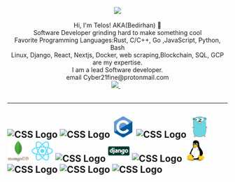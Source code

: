  <p align="center"><img width="70%" height="%35" src="https://raw.githubusercontent.com/telos01/telos01/main/sci-fi-city-night.jpg" /></p>

 <div align="center">
                                                 Hi, I'm Telos! AKA(Bedirhan) 🤖<br>
                                       Software Developer grinding hard to make something cool<br>
                                                  Favorite Programming Languages:Rust, C/C++, Go ,JavaScript, Python, Bash<br>
                                            Linux, Django, React, Nextjs, Docker, web scraping,Blockchain, SQL, GCP are my expertise.<br>
                                                     I am a lead Software developer.<br>
                                                   email Cyber21fine@protonmail.com<br>                                 
  <a href="https://www.linkedin.com/in/bedirhan-soylu-89b103224">
    <img src="https://img.shields.io/badge/linkedin-%230077B5.svg?&style=for-the-badge&logo=linkedin&logoColor=white" />
  </a>&nbsp;&nbsp;<br>
 </div> 
<!--
- 🔭 I’m currently working on ...
- 🌱 I’m currently learning ...
- 👯 I’m looking to collaborate on ...
- 🤔 I’m looking for help with ...
- 💬 Ask me about ...
- 📫 How to reach me: ...
- 😄 Pronouns: ...
- ⚡ Fun fact: ...
-->

<br/>

  

---

<img src="https://cdn.worldvectorlogo.com/logos/python-5.svg" alt="CSS Logo" width="50" height="50"/> <img src="https://cdn.worldvectorlogo.com/logos/rust.svg" alt="CSS Logo" width="50" height="50"/> <img src="https://raw.githubusercontent.com/devicons/devicon/9f4f5cdb393299a81125eb5127929ea7bfe42889/icons/c/c-original.svg" alt="CSS Logo" width="50" height="50"/> <img src="https://cdn.worldvectorlogo.com/logos/c.svg" alt="CSS Logo" width="50" height="50"/> <img src="https://raw.githubusercontent.com/devicons/devicon/master/icons/go/go-original.svg" alt="CSS Logo" width="50" height="50"/> <img src="https://raw.githubusercontent.com/devicons/devicon/9f4f5cdb393299a81125eb5127929ea7bfe42889/icons/mongodb/mongodb-original-wordmark.svg" alt="CSS Logo" width="50" height="50"/>   <img  src="https://raw.githubusercontent.com/devicons/devicon/9f4f5cdb393299a81125eb5127929ea7bfe42889/icons/react/react-original.svg" alt="CSS Logo" width="50" height="50"/>  <img src="https://cdn.worldvectorlogo.com/logos/nodejs-1.svg" alt="CSS Logo" width="50" height="50"/> <img src="https://raw.githubusercontent.com/devicons/devicon/9f4f5cdb393299a81125eb5127929ea7bfe42889/icons/django/django-original.svg" alt="CSS Logo" width="50" height="50"/> <img src="https://cdn.worldvectorlogo.com/logos/mysql-4.svg" alt="CSS Logo" width="50" height="50"/> <img src="https://raw.githubusercontent.com/devicons/devicon/9f4f5cdb393299a81125eb5127929ea7bfe42889/icons/linux/linux-original.svg" alt="CSS Logo" width="50" height="50"/> <img src="https://cdn.worldvectorlogo.com/logos/google-cloud-1.svg" alt="CSS Logo" width="50" height="50"/> <img src="https://cdn.worldvectorlogo.com/logos/redux.svg" alt="CSS Logo" width="50" height="50"/>  <img src="https://cdn.worldvectorlogo.com/logos/docker.svg" alt="CSS Logo" width="50" height="50"/>
---
